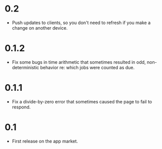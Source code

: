 # 0.2

- Push updates to clients, so you don't need to refresh if you make
  a change on another device.

# 0.1.2

- Fix some bugs in time arithmetic that sometimes resulted in odd,
  non-deterministic behavior re: which jobs were counted as due.

# 0.1.1

- Fix a divide-by-zero error that sometimes caused the page to fail to
  respond.

# 0.1

- First release on the app market.
